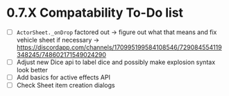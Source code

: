 # 0.7.X Compatability To-Do list

- [ ] `ActorSheet._onDrop` factored out -> figure out what that means and fix vehicle sheet if necessary -> https://discordapp.com/channels/170995199584108546/729084554119348245/748602171549024290
- [ ] Adjust new Dice api to label dice and possibly make explosion syntax look better
- [ ] Add basics for active effects API
- [ ] Check Sheet item creation dialogs
